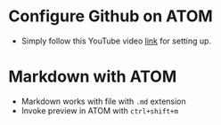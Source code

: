 
# Configure Github on ATOM

  - Simply follow this YouTube video [link](https://www.youtube.com/watch?v=7au7l1qa2so) for setting up.

# Markdown with ATOM
  - Markdown works with file with `.md` extension
  - Invoke preview in ATOM with `ctrl+shift+m`
